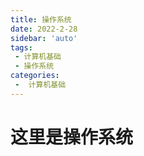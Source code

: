```yaml
---
title: 操作系统
date: 2022-2-28
sidebar: 'auto'
tags:
 - 计算机基础
 - 操作系统
categories:
 -  计算机基础
---
```

# 这里是操作系统